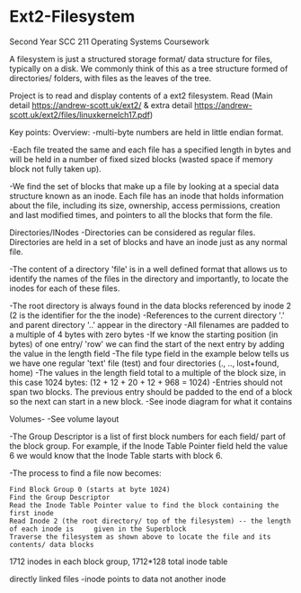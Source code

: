 # Ext2-Filesystem
Second Year SCC 211 Operating Systems Coursework 

A filesystem is just a structured storage format/ data structure for files, typically on a disk. We commonly think of this as a tree structure formed of directories/ folders, with files as the leaves of the tree.

Project is to read and display contents of a ext2 filesystem. Read (Main detail https://andrew-scott.uk/ext2/ & extra detail https://andrew-scott.uk/ext2/files/linuxkernelch17.pdf)

Key points:
Overview:
-multi-byte numbers are held in little endian format.

-Each file treated the same and each file has a specified length in bytes and will be held in a number of fixed sized blocks (wasted space if memory block not fully taken up).

-We find the set of blocks that make up a file by looking at a special data structure known as an inode. Each file has an inode that holds information about the file, including its size, ownership, access permissions, creation and last modified times, and pointers to all the blocks that form the file.

Directories/INodes
-Directories can be considered as regular files. Directories are held in a set of blocks and have an inode just as any normal file.

-The content of a directory 'file' is in a well defined format that allows us to identify the names of the files in the directory and importantly, to locate the inodes for each of these files.

-The root directory is always found in the data blocks referenced by inode 2 (2 is the identifier for the the inode)
-References to the current directory '.' and parent directory '..' appear in the directory
-All filenames are padded to a multiple of 4 bytes with zero bytes
-If we know the starting position (in bytes) of one entry/ 'row' we can find the start of the next entry by adding the value in the length field
-The file type field in the example below tells us we have one regular 'text' file (test) and four directories (., .., lost+found, home)
-The values in the length field total to a multiple of the block size, in this case 1024 bytes: (12 + 12 + 20 + 12 + 968 = 1024)
-Entries should not span two blocks. The previous entry should be padded to the end of a block so the next can start in a new block.
-See inode diagram for what it contains


Volumes-
-See volume layout

-The Group Descriptor is a list of first block numbers for each field/ part of the block group. For example, if the Inode Table Pointer field held the value 6 we would know that the Inode Table starts with block 6.

-The process to find a file now becomes:

	Find Block Group 0 (starts at byte 1024)
	Find the Group Descriptor
	Read the Inode Table Pointer value to find the block containing the first inode
	Read Inode 2 (the root directory/ top of the filesystem) -- the length of each inode is 	given in the Superblock
	Traverse the filesystem as shown above to locate the file and its contents/ data blocks
1712 inodes in each block group, 1712*128 total inode table

directly linked files
-inode points to data not another inode

